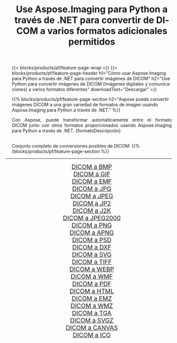 ﻿---
title: Use Aspose.Imaging para Python a través de .NET para convertir de DICOM a varios formatos adicionales permitidos 
weight: 3920
url: /es/python-net/conversion/from/dicom 
lang: es
langdirlevel: 2
locales: zh-hans,ja,it,ru,de,es,fr,nl,id,lt,pl,pt,vi,tr,ko,zh-hant,ar,hi,th,sv,cs,uk,he
description: Puede transformar rápidamente de DICOM(Imágenes digitales y comunicaciones) a varios formatos usando Aspose.Imaging para Python a través de .NET.
---

{{< blocks/products/pf/feature-page-wrap >}}
{{< blocks/products/pf/feature-page-header h1="Cómo usar Aspose.Imaging para Python a través de .NET para convertir imágenes de DICOM" h2="Use Python para convertir imágenes de DICOM (Imágenes digitales y comunicaciones) a varios formatos diferentes" downloadText="Descargar" >}}


{{% blocks/products/pf/feature-page-section  h2="Aspose puede convertir imágenes DICOM a una gran variedad de formatos de imagen usando Aspose.Imaging para Python a través de .NET." %}}
<p align=justify>Con Aspose, puede transformar automáticamente entre el formato DICOM junto con otros formatos proporcionados usando Aspose.Imaging para Python a través de .NET. {formatoDescripción}</p>
<br/>
Conjunto completo de conversiones posibles de DICOM:
{{% /blocks/products/pf/feature-page-section %}}
<div class="container-fluid productfamilypage bg-gray">
    <div class="convertypes bg-gray agp-content section">
        <div class="container">
		<hr style="margin-left:-20px;"/>
		<div class="row other-converters" style="gap: 10px;font-size: 19px;text-align:center;">
		    <div class='col-md-2 other-converter remove-lp remove-rp'><a href="/imaging/es/python-net/conversion/dicom-to-bmp" style="padding:15px;">DICOM a BMP</a></div><div class='col-md-2 other-converter remove-lp remove-rp'><a href="/imaging/es/python-net/conversion/dicom-to-gif" style="padding:15px;">DICOM a GIF</a></div><div class='col-md-2 other-converter remove-lp remove-rp'><a href="/imaging/es/python-net/conversion/dicom-to-emf" style="padding:15px;">DICOM a EMF</a></div><div class='col-md-2 other-converter remove-lp remove-rp'><a href="/imaging/es/python-net/conversion/dicom-to-jpg" style="padding:15px;">DICOM a JPG</a></div><div class='col-md-2 other-converter remove-lp remove-rp'><a href="/imaging/es/python-net/conversion/dicom-to-jpeg" style="padding:15px;">DICOM a JPEG</a></div><div class='col-md-2 other-converter remove-lp remove-rp'><a href="/imaging/es/python-net/conversion/dicom-to-jp2" style="padding:15px;">DICOM a JP2</a></div><div class='col-md-2 other-converter remove-lp remove-rp'><a href="/imaging/es/python-net/conversion/dicom-to-j2k" style="padding:15px;">DICOM a J2K</a></div><div class='col-md-2 other-converter remove-lp remove-rp'><a href="/imaging/es/python-net/conversion/dicom-to-jpeg2000" style="padding:15px;">DICOM a JPEG2000</a></div><div class='col-md-2 other-converter remove-lp remove-rp'><a href="/imaging/es/python-net/conversion/dicom-to-png" style="padding:15px;">DICOM a PNG</a></div><div class='col-md-2 other-converter remove-lp remove-rp'><a href="/imaging/es/python-net/conversion/dicom-to-apng" style="padding:15px;">DICOM a APNG</a></div><div class='col-md-2 other-converter remove-lp remove-rp'><a href="/imaging/es/python-net/conversion/dicom-to-psd" style="padding:15px;">DICOM a PSD</a></div><div class='col-md-2 other-converter remove-lp remove-rp'><a href="/imaging/es/python-net/conversion/dicom-to-dxf" style="padding:15px;">DICOM a DXF</a></div><div class='col-md-2 other-converter remove-lp remove-rp'><a href="/imaging/es/python-net/conversion/dicom-to-svg" style="padding:15px;">DICOM a SVG</a></div><div class='col-md-2 other-converter remove-lp remove-rp'><a href="/imaging/es/python-net/conversion/dicom-to-tiff" style="padding:15px;">DICOM a TIFF</a></div><div class='col-md-2 other-converter remove-lp remove-rp'><a href="/imaging/es/python-net/conversion/dicom-to-webp" style="padding:15px;">DICOM a WEBP</a></div><div class='col-md-2 other-converter remove-lp remove-rp'><a href="/imaging/es/python-net/conversion/dicom-to-wmf" style="padding:15px;">DICOM a WMF</a></div><div class='col-md-2 other-converter remove-lp remove-rp'><a href="/imaging/es/python-net/conversion/dicom-to-pdf" style="padding:15px;">DICOM a PDF</a></div><div class='col-md-2 other-converter remove-lp remove-rp'><a href="/imaging/es/python-net/conversion/dicom-to-html" style="padding:15px;">DICOM a HTML</a></div><div class='col-md-2 other-converter remove-lp remove-rp'><a href="/imaging/es/python-net/conversion/dicom-to-emz" style="padding:15px;">DICOM a EMZ</a></div><div class='col-md-2 other-converter remove-lp remove-rp'><a href="/imaging/es/python-net/conversion/dicom-to-wmz" style="padding:15px;">DICOM a WMZ</a></div><div class='col-md-2 other-converter remove-lp remove-rp'><a href="/imaging/es/python-net/conversion/dicom-to-tga" style="padding:15px;">DICOM a TGA</a></div><div class='col-md-2 other-converter remove-lp remove-rp'><a href="/imaging/es/python-net/conversion/dicom-to-svgz" style="padding:15px;">DICOM a SVGZ</a></div><div class='col-md-2 other-converter remove-lp remove-rp'><a href="/imaging/es/python-net/conversion/dicom-to-canvas" style="padding:15px;">DICOM a CANVAS</a></div><div class='col-md-2 other-converter remove-lp remove-rp'><a href="/imaging/es/python-net/conversion/dicom-to-ico" style="padding:15px;">DICOM a ICO</a></div>
                </div>
        </div>
    </div>
</div>
<br/>

